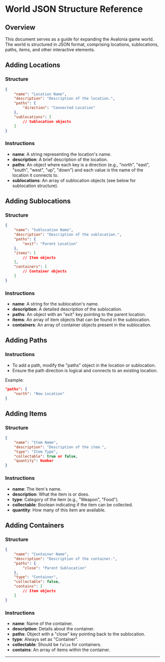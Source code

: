 
# World JSON Structure Reference

## Overview

This document serves as a guide for expanding the Avalonia game world. The world is structured in JSON format, comprising locations, sublocations, paths, items, and other interactive elements.

## Adding Locations

### Structure

```json
{
    "name": "Location Name",
    "description": "Description of the location.",
    "paths": {
        "direction": "Connected Location"
    },
    "sublocations": [
        // Sublocation objects
    ]
}
```

### Instructions

- **name**: A string representing the location's name.
- **description**: A brief description of the location.
- **paths**: An object where each key is a direction (e.g., "north", "east", "south", "west", "up", "down") and each value is the name of the location it connects to.
- **sublocations**: An array of sublocation objects (see below for sublocation structure).

## Adding Sublocations

### Structure

```json
{
    "name": "Sublocation Name",
    "description": "Description of the sublocation.",
    "paths": {
        "exit": "Parent Location"
    },
    "items": [
        // Item objects
    ],
    "containers": [
        // Container objects
    ]
}
```

### Instructions

- **name**: A string for the sublocation's name.
- **description**: A detailed description of the sublocation.
- **paths**: An object with an "exit" key pointing to the parent location.
- **items**: An array of item objects that can be found in the sublocation.
- **containers**: An array of container objects present in the sublocation.

## Adding Paths

### Instructions

- To add a path, modify the "paths" object in the location or sublocation.
- Ensure the path direction is logical and connects to an existing location.

Example:

```json
"paths": {
    "north": "New Location"
}
```

## Adding Items

### Structure

```json
{
    "name": "Item Name",
    "description": "Description of the item.",
    "type": "Item Type",
    "collectable": true or false,
    "quantity": Number
}
```

### Instructions

- **name**: The item's name.
- **description**: What the item is or does.
- **type**: Category of the item (e.g., "Weapon", "Food").
- **collectable**: Boolean indicating if the item can be collected.
- **quantity**: How many of this item are available.

## Adding Containers

### Structure

```json
{
    "name": "Container Name",
    "description": "Description of the container.",
    "paths": {
        "close": "Parent Sublocation"
    },
    "type": "Container",
    "collectable": false,
    "contains": [
        // Item objects
    ]
}
```

### Instructions

- **name**: Name of the container.
- **description**: Details about the container.
- **paths**: Object with a "close" key pointing back to the sublocation.
- **type**: Always set as "Container".
- **collectable**: Should be `false` for containers.
- **contains**: An array of items within the container.

---


